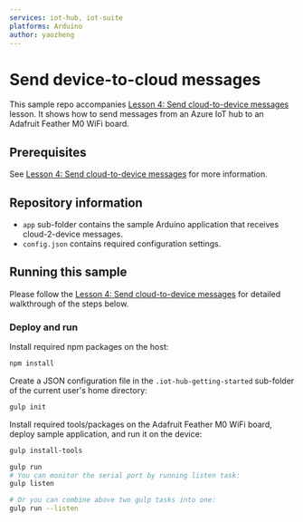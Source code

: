 ```yaml
---
services: iot-hub, iot-suite
platforms: Arduino
author: yaozheng
---
```


# Send device-to-cloud messages
This sample repo accompanies [Lesson 4: Send cloud-to-device messages](https://docs.microsoft.com/en-us/azure/iot-hub/iot-hub-adafruit-feather-m0-wifi-kit-arduino-lesson4-send-cloud-to-device-messages) lesson. It shows how to send messages from an Azure IoT hub to an Adafruit Feather M0 WiFi board.

## Prerequisites
See [Lesson 4: Send cloud-to-device messages](https://docs.microsoft.com/en-us/azure/iot-hub/iot-hub-adafruit-feather-m0-wifi-kit-arduino-lesson4-send-cloud-to-device-messages) for more information.

## Repository information
- `app` sub-folder contains the sample Arduino application that receives cloud-2-device messages.
- `config.json` contains required configuration settings.

## Running this sample
Please follow the [Lesson 4: Send cloud-to-device messages](https://docs.microsoft.com/en-us/azure/iot-hub/iot-hub-adafruit-feather-m0-wifi-kit-arduino-lesson4-send-cloud-to-device-messages) for detailed walkthrough of the steps below.

### Deploy and run

Install required npm packages on the host:

```bash
npm install
```

Create a JSON configuration file in the `.iot-hub-getting-started` sub-folder of the current user's home directory:

```bash
gulp init
```

Install required tools/packages on the Adafruit Feather M0 WiFi board, deploy sample application, and run it on the device:


```bash
gulp install-tools

gulp run
# You can monitor the serial port by running listen task:
gulp listen

# Or you can combine above two gulp tasks into one:
gulp run --listen
```

